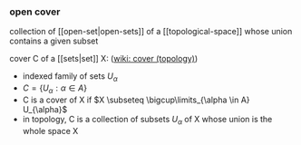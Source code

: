 ### open cover
collection of [[open-set|open-sets]] of a [[topological-space]] whose union contains a given subset 

cover C of a [[sets|set]] X: ([wiki: cover (topology)](https://en.wikipedia.org/wiki/Cover_(topology)))
- indexed family of sets $U_{\alpha}$ 
- $C = \{U_{\alpha}: \alpha \in A\}$ 
- C is a cover of X if $X \subseteq \bigcup\limits_{\alpha \in A} U_{\alpha}$
- in topology, C is a collection of subsets $U_{\alpha}$ of X whose union is the whole space X